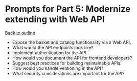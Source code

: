 # Prompts for Part 5: Modernize extending with Web API

[Back to outline](../outline.md)

- Expose the basket and catalog functionality via a Web API.
- What would the API endpoints look like?
- Implement authentication for the API.
- How would you document the API for frontend developers?
- Suggest best practices for building maintainable APIs.
- How would you handle versioning in the API?
- What security considerations are important for the API?
